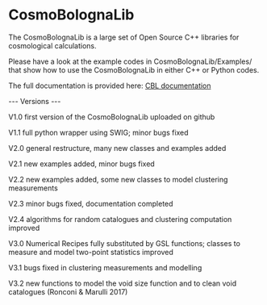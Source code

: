# CosmoBolognaLib

The CosmoBolognaLib is a large set of Open Source C++ libraries for cosmological calculations.

Please have a look at the example codes in CosmoBolognaLib/Examples/ that show how to use the CosmoBolognaLib in either C++ or Python codes.

The full documentation is provided here:
[CBL documentation](http://apps.difa.unibo.it/files/people/federico.marulli3/CosmoBolognaLib/Doc/html/index.html)

--- Versions ---

V1.0 first version of the CosmoBolognaLib uploaded on github

V1.1 full python wrapper using SWIG; minor bugs fixed

V2.0 general restructure, many new classes and examples added

V2.1 new examples added, minor bugs fixed

V2.2 new examples added, some new classes to model clustering measurements

V2.3 minor bugs fixed, documentation completed

V2.4 algorithms for random catalogues and clustering computation improved

V3.0 Numerical Recipes fully substituted by GSL functions; classes to
     measure and model two-point statistics improved

V3.1 bugs fixed in clustering measurements and modelling

V3.2 new functions to model the void size function and to clean void catalogues (Ronconi & Marulli 2017)
